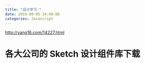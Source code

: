 ```yaml
---
title: "设计学习 "
date: 2019-09-05 14:40:00
categories: Javascript
---
```


http://yang16.com/14227.html

# 各大公司的 Sketch 设计组件库下载